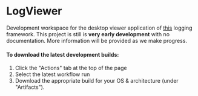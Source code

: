 # LogViewer
Development workspace for the desktop viewer application of [this](https://github.com/Mechanical-Advantage/LoggingDevelopment) logging framework. This project is still is **very early development** with no documentation. More information will be provided as we make progress.

#### To download the latest development builds:
1. Click the "Actions" tab at the top of the page
2. Select the latest workflow run
3. Download the appropriate build for your OS & architecture (under "Artifacts").
